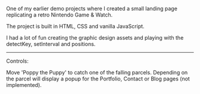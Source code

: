 One of my earlier demo projects where I created a small landing page replicating a retro Nintendo Game & Watch.

The project is built in HTML, CSS and vanilla JavaScript.

I had a lot of fun creating the graphic design assets and playing with the detectKey, setInterval and positions.

----
Controls:

Move 'Poppy the Puppy' to catch one of the falling parcels. Depending on the parcel will display a popup for the Portfolio, Contact or Blog pages (not implemented).


